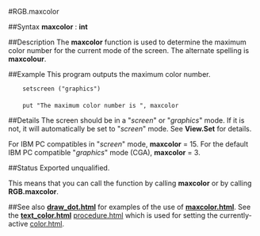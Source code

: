 
#RGB.maxcolor

##Syntax
**maxcolor** : **int**


##Description
The **maxcolor** function is used to determine the maximum color number for the current mode of the screen. The alternate spelling is **maxcolour**.


##Example
This program outputs the maximum color number.

        setscreen ("graphics")
        
        put "The maximum color number is ", maxcolor
##Details
The screen should be in a "_screen_" or "_graphics_" mode. If it is not, it will automatically be set to "_screen_" mode. See **View.Set** for details.

For IBM PC compatibles in "_screen_" mode, **maxcolor** = 15. For the default IBM PC compatible "_graphics_" mode (CGA), **maxcolor** = 3.


##Status
Exported unqualified.

This means that you can call the function by calling **maxcolor** or by calling **RGB.maxcolor**.


##See also
**[draw_dot.html](Draw.Dot)** for examples of the use of **[maxcolor.html](maxcolor)**. See the **[text_color.html](Text.Color)** [procedure.html](procedure) which is used for setting the currently-active [color.html](color).

